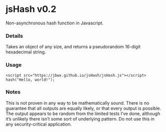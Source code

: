 
# jsHash v0.2

Non-asynchronous hash function in Javascript.

### Details

Takes an object of any size, and returns a pseudorandom 16-digit hexadecimal string.


### Usage

    <script src="https://jbwx.github.io/jsHash/jsHash.js"></script>
    hash("Hello, world!");
    
### Notes

This is not proven in any way to be mathematically sound. There is no guarantee that all outputs are equally likely, or that every output is possible. The output appears to be random from the limited tests I’ve done, although it’s unlikely there isn’t some sort of underlying pattern. Do not use this in any security-critical application.
